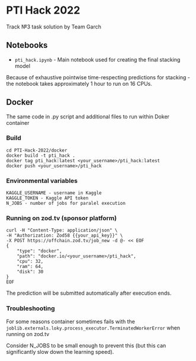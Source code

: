 # PTI Hack 2022
Track №3 task solution by Team Garch

## Notebooks
- `pti_hack.ipynb` - Main notebook used for creating the final stacking model

Because of exhaustive pointwise time-respecting predictions for stacking - the notebook takes approximately 1 hour to run on 16 CPUs.

## Docker
The same code in .py script and additional files to run within Doker container

### Build
```
cd PTI-Hack-2022/docker
docker build -t pti_hack .
docker tag pti_hack:latest <your_username>/pti_hack:latest
docker push <your_username>/pti_hack
```

### Environmental variables
```
KAGGLE_USERNAME - username in Kaggle
KAGGLE_TOKEN - Kaggle API token
N_JOBS - number of jobs for paralel execution
```

### Running on zod.tv (sponsor platform)
```
curl -H "Content-Type: application/json" \
-H "Authorization: Zod58 {{your_api_key}}" \
-X POST https://offchain.zod.tv/job_new -d @- << EOF
{
    "type": "docker",
    "path": "docker.io/<your_username>/pti_hack",
    "cpu": 32,
    "ram": 64,
    "disk": 30
}
EOF
```

The prediction will be submitted automatically after execution ends.

### Troubleshooting
For some reasons container sometimes fails with the `joblib.externals.loky.process_executor.TerminatedWorkerError` when running on zod.tv

Consider N_JOBS to be small enough to prevent this (but this can significantly slow down the learning speed).
